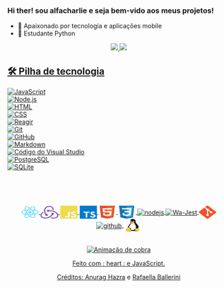 ### Hi ther! sou alfacharlie e seja bem-vido aos meus projetos!

- 🔭  Apaixonado por tecnologia e aplicações mobile
- 🌱  Estudante Python


<div align="center">
  <a href="https://github.com/alfacharlie53">
  <img height="180em" src="https://github-readme-stats.vercel.app/api?username=alfacharlie53&show_icons=true&theme=dracula&include_all_commits=true&count_private=true"/>
  <img height="180em" src="https://github-readme-stats.vercel.app/api/top-langs/?username=alfacharlie53&layout=compact&langs_count=7&theme=dracula"/>
</div>

  ##  🛠   Pilha de tecnologia

![ JavaScript ](https://img.shields.io/badge/-JavaScript-05122A?style=flat&logo=javascript)  
![ Node.js ](https://img.shields.io/badge/-Node.js-05122A?style=flat&logo=node.js)  
![ HTML ](https://img.shields.io/badge/-HTML-05122A?style=flat&logo=HTML5)  
![ CSS ](https://img.shields.io/badge/-CSS-05122A?style=flat&logo=CSS3&logoColor=1572B6)  
![ Reagir ](https://img.shields.io/badge/-React-05122A?style=flat&logo=react)  
![ Git ](https://img.shields.io/badge/-Git-05122A?style=flat&logo=git)  
![ GitHub ](https://img.shields.io/badge/-GitHub-05122A?style=flat&logo=github)  
![ Markdown ](https://img.shields.io/badge/-Markdown-05122A?style=flat&logo=markdown)  
![ Código do Visual Studio ](https://img.shields.io/badge/-Visual%20Studio%20Code-05122A?style=flat&logo=visual-studio-code&logoColor=007ACC)  
![ PostgreSQL ](https://img.shields.io/badge/-PostgreSQL-05122A?style=flat&logo=postgresql)  
![ SQLite ](https://img.shields.io/badge/-SQLite-05122A?style=flat&logo=sqlite)  

<br><br>

 <div align="center" valign="top"><br>
  <img align="center" alt="React" height="30" width="40" src="https://raw.githubusercontent.com/devicons/devicon/master/icons/react/react-original.svg ">
  <img align="center" alt="Redux" height="30" width="40" src="https://raw.githubusercontent.com/devicons/devicon/master/icons/redux/redux-original.svg ">
  <img align="center" alt="Js" height="30" width="40" src="https://raw.githubusercontent.com/devicons/devicon/master/icons/javascript/javascript-plain.svg ">
  <img align="center" alt="Js" height="30" width="40" src="https://raw.githubusercontent.com/devicons/devicon/master/icons/typescript/typescript-plain.svg ">
  <img align="center" alt="HTML" height="30" width="40" src="https://raw.githubusercontent.com/devicons/devicon/master/icons/html5/html5-original.svg ">
  <img align="center" alt="CSS" height="30" width="40" src="https://raw.githubusercontent.com/devicons/devicon/master/icons/css3/css3-original.svg ">
  <img align="center" alt="nodejs" height="30" width="40" src="https://cdn.worldvectorlogo.com/logos/nodejs-icon.svg">
  <img align="center" alt="Wa-Jest" height="30" width="40" src="https://cdn.jsdelivr.net/gh/devicons/devicon/icons/jest/jest-plain .svg">
  <img align="center" alt="git" height="30" width="40" src="https://raw.githubusercontent.com/devicons/devicon/master/icons/git/git-original.svg ">
  <img align="center" alt="github" height="35" width="35" src="/assets/GitHub.png">
<!--    <img align="center" alt="github" height="30" width="40" src="https://raw.githubusercontent.com/devicons/devicon/master/icons/github/github -original.svg"> -->
  <img align="center" alt="linux" height="30" width="40" src="https://raw.githubusercontent.com/devicons/devicon/master/icons/linux/linux-original.svg ">
</div><br>

  
  <div align="center">
  
  ![ Animação de cobra ](https://github.com/danielbped/danielbped/blob/output/github-contribution-grid-snake.svg)
  
</div>

<div align="center">
  <p>Feito com : heart : e JavaScript.</p>
  <p>Créditos: <a href="https://github.com/anuraghazra/github-readme-stats">Anurag Hazra</a> e <a href="https://github.com/rafaballerini"> Rafaella Ballerini</a></p>
</div>
